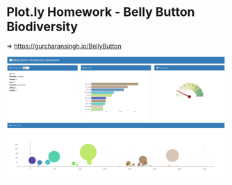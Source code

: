 # Plot.ly Homework - Belly Button Biodiversity

=> https://gurcharansingh.io/BellyButton

![Bacteria by filterforge.com](Images/image.png)